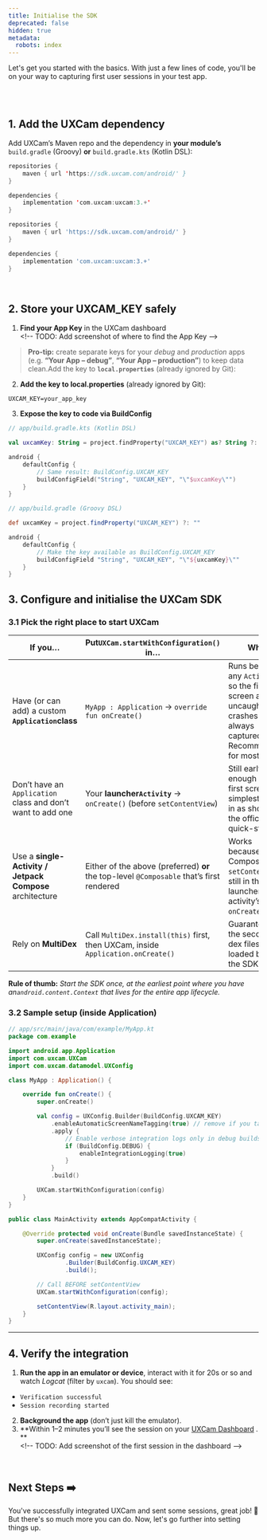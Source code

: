 ```yaml
---
title: Initialise the SDK
deprecated: false
hidden: true
metadata:
  robots: index
---
```

Let's get you started with the basics. With just a few lines of code, you'll be on your way to capturing first user sessions in your test app.

```
```

<br />

## 1. Add the UXCam dependency

Add UXCam’s Maven repo and the dependency in **your module’s** `build.gradle` (Groovy) **or** `build.gradle.kts` (Kotlin DSL):

```kotlin build.gradle.kts (Kotlin DSL)
repositories {
    maven { url 'https://sdk.uxcam.com/android/' }
}

dependencies {
    implementation 'com.uxcam:uxcam:3.+'
}
```
```groovy build.gradle (Groovy)
repositories {
    maven { url 'https://sdk.uxcam.com/android/' }
}

dependencies {
    implementation 'com.uxcam:uxcam:3.+'
}
```

<br />

## 2. Store your **UXCAM\_KEY** safely

1. **Find your App Key** in the UXCam dashboard\
   \<!-- TODO: Add screenshot of where to find the App Key -->

> **Pro-tip:** create separate keys for your *debug* and *production* apps (e.g. **“Your App – debug”**, **“Your App – production”**) to keep data clean.Add the key to **`local.properties`** (already ignored by Git):

2. **Add the key to local.properties** (already ignored by Git):

```Text local.properties
UXCAM_KEY=your_app_key
```

3. **Expose the key to code via BuildConfig**

```kotlin app/build.gradle.kts (Kotlin DSL)
// app/build.gradle.kts (Kotlin DSL)

val uxcamKey: String = project.findProperty("UXCAM_KEY") as? String ?: ""

android {
    defaultConfig {
        // Same result: BuildConfig.UXCAM_KEY
        buildConfigField("String", "UXCAM_KEY", "\"$uxcamKey\"")
    }
}
```
```groovy app/build.gradle (Groovy)
// app/build.gradle (Groovy DSL)

def uxcamKey = project.findProperty("UXCAM_KEY") ?: ""

android {
    defaultConfig {
        // Make the key available as BuildConfig.UXCAM_KEY
        buildConfigField "String", "UXCAM_KEY", "\"${uxcamKey}\""
    }
}
```

## 3. Configure and initialise the UXCam SDK

### 3.1 Pick the right place to start UXCam

| **If you…**                                                 | **Put`UXCam.startWithConfiguration()` in…**                                              | **Why**                                                                                                              |
| ----------------------------------------------------------- | ---------------------------------------------------------------------------------------- | -------------------------------------------------------------------------------------------------------------------- |
| Have (or can add) a custom **`Application`class**           | `MyApp : Application` → `override fun onCreate()`                                        | Runs before any `Activity`, so the first screen and uncaught crashes are always captured. Recommended for most apps. |
| Don’t have an `Application` class and don’t want to add one | Your **launcher`Activity`** → `onCreate()` (before `setContentView`)                     | Still early enough for the first screen; simplest drop-in as shown in the official quick-start.                      |
| Use a **single-Activity / Jetpack Compose** architecture    | Either of the above (preferred) **or** the top-level `@Composable` that’s first rendered | Works because Compose’s `setContent` is still in the launcher activity’s `onCreate()`.                               |
| Rely on **MultiDex**                                        | Call `MultiDex.install(this)` first, then UXCam, inside `Application.onCreate()`         | Guarantees the secondary dex files are loaded before the SDK.                                                        |

**Rule of thumb:** *Start the SDK once, at the earliest point where you have an`android.content.Context` that lives for the entire app lifecycle.*

### 3.2 Sample  setup (inside Application)

```kotlin
// app/src/main/java/com/example/MyApp.kt
package com.example

import android.app.Application
import com.uxcam.UXCam
import com.uxcam.datamodel.UXConfig

class MyApp : Application() {

    override fun onCreate() {
        super.onCreate()

        val config = UXConfig.Builder(BuildConfig.UXCAM_KEY)
            .enableAutomaticScreenNameTagging(true) // remove if you tag screens manually
            .apply {
                // Enable verbose integration logs only in debug builds
                if (BuildConfig.DEBUG) {
                    enableIntegrationLogging(true)
                }
            }
            .build()

        UXCam.startWithConfiguration(config)
    }
}

```
```java Java fallback
public class MainActivity extends AppCompatActivity {

    @Override protected void onCreate(Bundle savedInstanceState) {
        super.onCreate(savedInstanceState);

        UXConfig config = new UXConfig
                .Builder(BuildConfig.UXCAM_KEY)
                .build();

        // Call BEFORE setContentView
        UXCam.startWithConfiguration(config);

        setContentView(R.layout.activity_main);
    }
}

```

***

## 4. Verify the integration

1. **Run the app in an emulator or device**, interact with it for 20s or so and watch *Logcat* (filter by `uxcam`). You should see:

* `Verification successful`
* `Session recording started`

2. **Background the app** (don’t just kill the emulator).
3. \*\*Within 1–2 minutes you’ll see the session on your [UXCam Dashboard](\[https://app.uxcam.com]\(https://app.uxcam.com\)) . \*\*\
   \<!-- TODO: Add screenshot of the first session in the dashboard -->

<br />

## Next Steps ➡️

You've successfully integrated UXCam and sent some sessions, great job! 🎉  But there's so much more you can do. Now, let's go further into setting things up.
